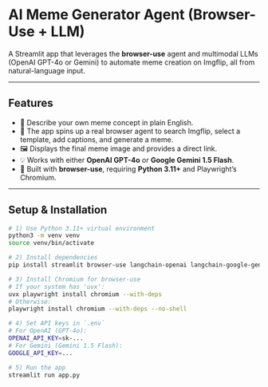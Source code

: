 # AI Meme Generator Agent (Browser-Use + LLM)

A Streamlit app that leverages the **browser-use** agent and multimodal LLMs (OpenAI GPT-4o or Gemini) to automate meme creation on Imgflip, all from natural-language input.

---

## Features

- 🎨 Describe your own meme concept in plain English.
- 🤖 The app spins up a real browser agent to search Imgflip, select a template, add captions, and generate a meme.
- 🖼 Displays the final meme image and provides a direct link.
- 💡 Works with either **OpenAI GPT-4o** or **Google Gemini 1.5 Flash**.
- 🔧 Built with **browser-use**, requiring **Python 3.11+** and Playwright’s Chromium.

---

## Setup & Installation

```bash
# 1) Use Python 3.11+ virtual environment
python3 -m venv venv
source venv/bin/activate

# 2) Install dependencies
pip install streamlit browser-use langchain-openai langchain-google-genai python-dotenv playwright

# 3) Install Chromium for browser-use
# If your system has 'uvx':
uvx playwright install chromium --with-deps
# Otherwise:
playwright install chromium --with-deps --no-shell

# 4) Set API keys in `.env`
# For OpenAI (GPT-4o):
OPENAI_API_KEY=sk-...
# For Gemini (Gemini 1.5 Flash):
GOOGLE_API_KEY=...

# 5) Run the app
streamlit run app.py
```
